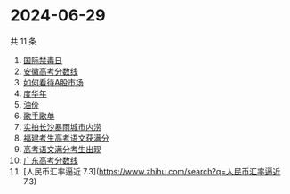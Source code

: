 # 2024-06-29

共 11 条

<!-- BEGIN ZHIHUSEARCH -->
<!-- 最后更新时间 Sat Jun 29 2024 22:17:14 GMT+0800 (China Standard Time) -->
1. [国际禁毒日](https://www.zhihu.com/search?q=国际禁毒日)
1. [安徽高考分数线](https://www.zhihu.com/search?q=安徽高考分数线)
1. [如何看待A股市场](https://www.zhihu.com/search?q=如何看待A股市场)
1. [度华年](https://www.zhihu.com/search?q=度华年)
1. [油价](https://www.zhihu.com/search?q=油价)
1. [歌手歌单](https://www.zhihu.com/search?q=歌手歌单)
1. [实拍长沙暴雨城市内涝](https://www.zhihu.com/search?q=实拍长沙暴雨城市内涝)
1. [福建考生高考语文获满分](https://www.zhihu.com/search?q=福建考生高考语文获满分)
1. [高考语文满分考生出现](https://www.zhihu.com/search?q=高考语文满分考生出现)
1. [广东高考分数线](https://www.zhihu.com/search?q=广东高考分数线)
1. [人民币汇率逼近 7.3](https://www.zhihu.com/search?q=人民币汇率逼近 7.3)
<!-- END ZHIHUSEARCH -->
